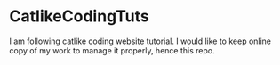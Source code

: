 # CatlikeCodingTuts
I am following catlike coding website tutorial. I would like to keep online copy of my work to manage it properly, hence this repo.
